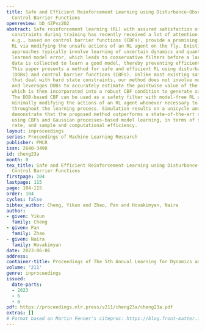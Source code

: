 ```yaml
---
title: Safe and Efficient Reinforcement Learning using Disturbance-Observer-Based
  Control Barrier Functions
openreview: bD_4ZPvz2O2
abstract: Safe reinforcement learning (RL) with assured satisfaction of hard state
  constraints during training has recently received a lot of attention. Safety filters,
  e.g., based on control barrier functions (CBFs), provide a promising way for safe
  RL via modifying the unsafe actions of an RL agent on the fly. Existing safety filter-based
  approaches typically involve learning of uncertain dynamics and quantifying the
  learned model error, which leads to conservative filters before a large amount of
  data is collected to learn a good model, thereby preventing efficient exploration.
  This paper presents a method for safe and efficient RL using disturbance observers
  (DOBs) and control barrier functions (CBFs). Unlike most existing safe RL methods
  that deal with hard state constraints, our method does not involve model learning,
  and leverages DOBs to accurately estimate the pointwise value of the uncertainty,
  which is then incorporated into a robust CBF condition to generate safe actions.
  The DOB-based CBF can be used as a safety filter with model-free RL algorithms by
  minimally modifying the actions of an RL agent whenever necessary to ensure safety
  throughout the learning process. Simulation results on a unicycle and a 2D quadrotor
  demonstrate that the proposed method outperforms a state-of-the-art safe RL algorithm
  using CBFs and Gaussian processes-based model learning, in terms of safety violation
  rate, and sample and computational efficiency.
layout: inproceedings
series: Proceedings of Machine Learning Research
publisher: PMLR
issn: 2640-3498
id: cheng23a
month: 0
tex_title: Safe and Efficient Reinforcement Learning using Disturbance-Observer-Based
  Control Barrier Functions
firstpage: 104
lastpage: 115
page: 104-115
order: 104
cycles: false
bibtex_author: Cheng, Yikun and Zhao, Pan and Hovakimyan, Naira
author:
- given: Yikun
  family: Cheng
- given: Pan
  family: Zhao
- given: Naira
  family: Hovakimyan
date: 2023-06-06
address:
container-title: Proceedings of The 5th Annual Learning for Dynamics and Control Conference
volume: '211'
genre: inproceedings
issued:
  date-parts:
  - 2023
  - 6
  - 6
pdf: https://proceedings.mlr.press/v211/cheng23a/cheng23a.pdf
extras: []
# Format based on Martin Fenner's citeproc: https://blog.front-matter.io/posts/citeproc-yaml-for-bibliographies/
---
```

